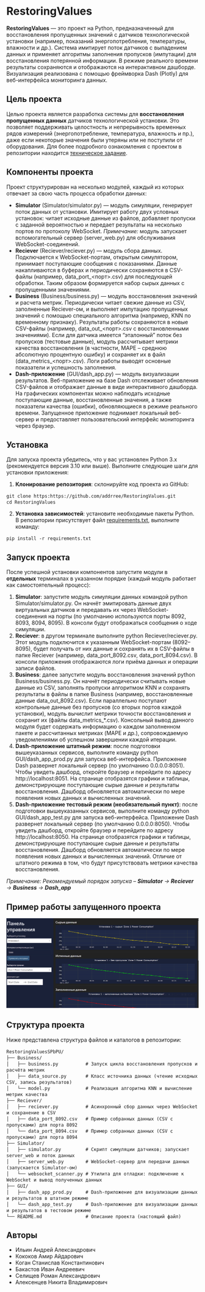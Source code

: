# RestoringValues
**RestoringValues** — это проект на Python, предназначенный для восстановления пропущенных значений с датчиков технологической установки (например, показаний энергопотребления, температуры, влажности и др.). Система имитирует поток датчиков с выпадением данных и применяет алгоритмы заполнения пропусков (импутации) для восстановления потерянной информации. В режиме реального времени результаты сохраняются и отображаются на интерактивном дашборде. Визуализация реализована с помощью фреймворка Dash (Plotly) для веб-интерфейса мониторинга данных.

## Цель проекта
Целью проекта является разработка системы для **восстановления пропущенных данных** датчиков технологической установки. Это позволяет поддерживать целостность и непрерывность временных рядов измерений (энергопотребление, температура, влажность и пр.), даже если некоторые значения были утеряны или не поступили от оборудования. Для более подробного ознакомления с проектом в репозитории находится [техническое задание](Техническое_задание.pdf).

## Компоненты проекта
Проект структурирован на несколько модулей, каждый из которых отвечает за свою часть процесса обработки данных:

  * **Simulator** (Simulator/simulator.py) — модуль симуляции, генерирует поток данных от установки. Имитирует работу двух условных установок: читает исходные данные из файлов, добавляет пропуски с заданной вероятностью и передает результаты на несколько портов по протоколу WebSocket. _Примечание:_ модуль запускает вспомогательный сервер (server_web.py) для обслуживания WebSocket-соединений.
  * **Reciever** (Reciever/reciever.py) — модуль сбора данных. Подключается к WebSocket-портам, открытым симулятором, принимает поступающие сообщения с показаниями. Данные накапливаются в буферах и периодически сохраняются в CSV-файлы (например, data_port_<порт>.csv) для последующей обработки. Таким образом формируется набор сырых данных с пропущенными значениями.
  * **Business** (Business/business.py) — модуль восстановления значений и расчета метрик. Периодически читает свежие данные из CSV, заполненные Reciever-ом, и выполняет импутацию пропущенных значений с помощью специального алгоритма (например, KNN по временному признаку). Результаты работы сохраняются в новые CSV-файлы (например, data_out_<порт>.csv с восстановленными значениями). Если для датчика имеется “эталонный” поток без пропусков (тестовые данные), модуль рассчитывает метрики качества восстановления (в частности, MAPE – среднюю абсолютную процентную ошибку) и сохраняет их в файл (data_metrics_<порт>.csv). Логи работы выводят основные показатели и успешность заполнения.
  * **Dash-приложение** (GUI/dash_app.py) — модуль визуализации результатов. Веб-приложение на базе Dash отслеживает обновления CSV-файлов и отображает данные в виде интерактивного дашборда. На графических компонентах можно наблюдать исходные поступающие данные, восстановленные значения, а также показатели качества (ошибки), обновляющиеся в режиме реального времени. Запущенное приложение поднимает локальный веб-сервер и предоставляет пользовательский интерфейс мониторинга через браузер.

## Установка

Для запуска проекта убедитесь, что у вас установлен Python 3.x (рекомендуется версия 3.10 или выше). Выполните следующие шаги для установки приложения:

  1. **Клонирование репозитория**: склонируйте код проекта из GitHub:
```
git clone https:https://github.com/addrree/RestoringValues.git
cd RestoringValues
```

  2. **Установка зависимостей**: установите необходимые пакеты Python. В репозитории присутствует файл [requirements.txt](requirements.txt), выполните команду:
```
pip install -r requirements.txt
```
## Запуск проекта

После успешной установки компонентов запустите модули в **отдельных** терминалах в указанном порядке (каждый модуль работает как самостоятельный процесс):
  1. **Simulator**: запустите модуль симуляции данных командой python Simulator/simulator.py. Он начнёт эмитировать данные двух виртуальных датчиков и передавать их через WebSocket-соединения на порты (по умолчанию используются порты 8092, 8093, 8094, 8095). В консоли будут отображаться сообщения о ходе симуляции.
  2. **Reciever**: в другом терминале выполните python Reciever/reciever.py. Этот модуль подключится к указанным WebSocket-портам (8092–8095), будет получать от них данные и сохранять их в CSV-файлы в папке Reciever (например, data_port_8092.csv, data_port_8094.csv). В консоли приложения отображаются логи приёма данных и операции записи файлов.
  3. **Business**: далее запустите модуль восстановления значений python Business/business.py. Он начнёт периодически считывать новые данные из CSV, заполнять пропуски алгоритмом KNN и сохранять результаты в файлы в папке Business (например, восстановленные данные data_out_8092.csv). Если параллельно поступают контрольные данные без пропусков (со вторых портов каждой установки), модуль вычислит метрики точности восстановления и сохранит их (файлы data_metrics_*.csv). Консольный вывод данного модуля будет содержать информацию о каждом заполненном пакете и рассчитанных метриках (MAPE и др.), сопровождаемую уведомлениями об успешном завершении каждой итерации.
  4. **Dash-приложение штатный режим**: после подготовки вышеуказанных сервисов, выполните команду python GUI/dash_app_prod.py для запуска веб-интерфейса. Приложение Dash развернет локальный сервер (по умолчанию 0.0.0.0:8051). Чтобы увидеть дашборд, откройте браузер и перейдите по адресу http://localhost:8051. На странице отобразятся графики и таблицы, демонстрирующие поступающие сырые данные и результаты восстановления. Дашборд обновляется автоматически по мере появления новых данных и вычисленных значений.
  5. **Dash-приложение тестовый режим (необязательный пункт)**: после подготовки вышеуказанных сервисов, выполните команду python GUI/dash_app_test.py для запуска веб-интерфейса. Приложение Dash развернет локальный сервер (по умолчанию 0.0.0.0:8050). Чтобы увидеть дашборд, откройте браузер и перейдите по адресу http://localhost:8050. На странице отобразятся графики и таблицы, демонстрирующие поступающие сырые данные и результаты восстановления. Дашборд обновляется автоматически по мере появления новых данных и вычисленных значений. Отличие от штатного режима в том, что будут присутствовать метрики качества восстановления.

 

_Примечание: Рекомендуемый порядок запуска – **Simulator** → **Reciever** → **Business** → **Dash_app**_

## Пример работы запущенного проекта

![Dashboard](Imgs/dashboard.png)

## Структура проекта

Ниже представлена структура файлов и каталогов в репозитории:
```
RestoringValuesSPbPU/
├── Business/
│   ├── business.py          # Запуск цикла восстановления пропусков и расчёта метрик
│   ├── data_source.py       # Класс источника данных (чтение исходных CSV, запись результатов)
│   └── model.py             # Реализация алгоритма KNN и вычисление метрик качества
├── Reciever/
│   ├── reciever.py          # Асинхронный сбор данных через WebSocket и сохранение в CSV
│   ├── data_port_8092.csv   # Пример собранных данных (CSV с пропусками) для порта 8092
│   └── data_port_8094.csv   # Пример собранных данных (CSV с пропусками) для порта 8094
├── Simulator/
│   ├── simulator.py         # Скрипт симуляции датчиков; запускает server_web и поток данных
│   ├── server_web.py        # WebSocket-сервер для передачи данных (запускается Simulator-ом)
│   └── websocket_scanner.py # Утилита для отладки: подключение к WebSocket и вывод полученных данных
├── GUI/
│   ├── dash_app_prod.py     # Dash-приложение для визуализации данных и результатов в штатном режиме
│   └── dash_app_test.py     # Dash-приложение для визуализации данных и результатов в тестовом режиме   
└── README.md                # Описание проекта (настоящий файл)
```
## Авторы
 * Ильин Андрей Александрович 
 * Кококов Амир Айдарович
 * Коган Станислав Константинович 
 * Бакастов Иван Андреевич
 * Селищев Роман Александрович 
 * Алексенцев Никита Владимирович 
